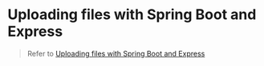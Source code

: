 # Uploading files with Spring Boot and Express

> Refer to [Uploading files with Spring Boot and Express](https://mflash.dev/blog/2019/11/08/uploading-files-with-spring-boot-and-express/)
